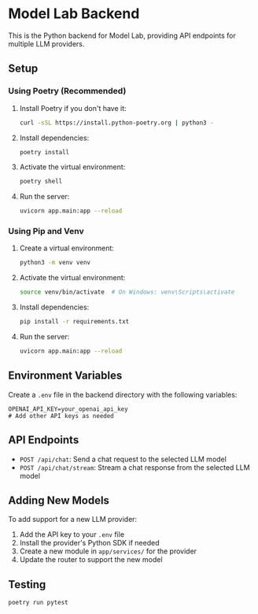 # Model Lab Backend

This is the Python backend for Model Lab, providing API endpoints for multiple LLM providers.

## Setup

### Using Poetry (Recommended)

1. Install Poetry if you don't have it:
   ```bash
   curl -sSL https://install.python-poetry.org | python3 -
   ```

2. Install dependencies:
   ```bash
   poetry install
   ```

3. Activate the virtual environment:
   ```bash
   poetry shell
   ```

4. Run the server:
   ```bash
   uvicorn app.main:app --reload
   ```

### Using Pip and Venv

1. Create a virtual environment:
   ```bash
   python3 -m venv venv
   ```

2. Activate the virtual environment:
   ```bash
   source venv/bin/activate  # On Windows: venv\Scripts\activate
   ```

3. Install dependencies:
   ```bash
   pip install -r requirements.txt
   ```

4. Run the server:
   ```bash
   uvicorn app.main:app --reload
   ```

## Environment Variables

Create a `.env` file in the backend directory with the following variables:

```
OPENAI_API_KEY=your_openai_api_key
# Add other API keys as needed
```

## API Endpoints

- `POST /api/chat`: Send a chat request to the selected LLM model
- `POST /api/chat/stream`: Stream a chat response from the selected LLM model

## Adding New Models

To add support for a new LLM provider:

1. Add the API key to your `.env` file
2. Install the provider's Python SDK if needed
3. Create a new module in `app/services/` for the provider
4. Update the router to support the new model

## Testing

```bash
poetry run pytest
```

